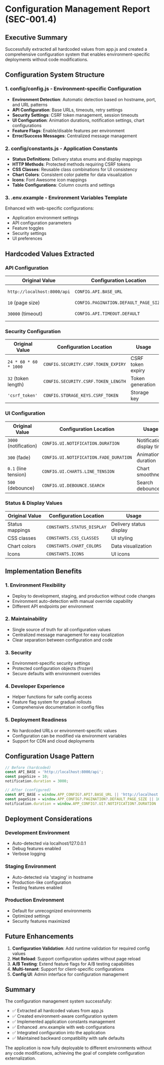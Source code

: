 # Configuration Management Report (SEC-001.4)

## Executive Summary
Successfully extracted all hardcoded values from app.js and created a comprehensive configuration system that enables environment-specific deployments without code modifications.

## Configuration System Structure

### 1. **config/config.js** - Environment-specific Configuration
- **Environment Detection**: Automatic detection based on hostname, port, and URL patterns
- **API Configuration**: Base URLs, timeouts, retry settings
- **Security Settings**: CSRF token management, session timeouts
- **UI Configuration**: Animation durations, notification settings, chart configurations
- **Feature Flags**: Enable/disable features per environment
- **Error/Success Messages**: Centralized message management

### 2. **config/constants.js** - Application Constants
- **Status Definitions**: Delivery status enums and display mappings
- **HTTP Methods**: Protected methods requiring CSRF tokens
- **CSS Classes**: Reusable class combinations for UI consistency
- **Chart Colors**: Consistent color palette for data visualization
- **Icons**: Font Awesome icon mappings
- **Table Configurations**: Column counts and settings

### 3. **.env.example** - Environment Variables Template
Enhanced with web-specific configurations:
- Application environment settings
- API configuration parameters
- Feature toggles
- Security settings
- UI preferences

## Hardcoded Values Extracted

### API Configuration
| Original Value | Configuration Location | Usage |
|----------------|----------------------|--------|
| `http://localhost:8000/api` | `CONFIG.API.BASE_URL` | API base URL |
| `10` (page size) | `CONFIG.PAGINATION.DEFAULT_PAGE_SIZE` | Pagination |
| `30000` (timeout) | `CONFIG.API.TIMEOUT.DEFAULT` | Request timeout |

### Security Configuration
| Original Value | Configuration Location | Usage |
|----------------|----------------------|--------|
| `24 * 60 * 60 * 1000` | `CONFIG.SECURITY.CSRF.TOKEN_EXPIRY` | CSRF token expiry |
| `32` (token length) | `CONFIG.SECURITY.CSRF.TOKEN_LENGTH` | Token generation |
| `'csrf_token'` | `CONFIG.STORAGE_KEYS.CSRF_TOKEN` | Storage key |

### UI Configuration
| Original Value | Configuration Location | Usage |
|----------------|----------------------|--------|
| `3000` (notification) | `CONFIG.UI.NOTIFICATION.DURATION` | Notification display time |
| `300` (fade) | `CONFIG.UI.NOTIFICATION.FADE_DURATION` | Animation duration |
| `0.1` (line tension) | `CONFIG.UI.CHARTS.LINE_TENSION` | Chart smoothness |
| `500` (debounce) | `CONFIG.UI.DEBOUNCE.SEARCH` | Search debounce |

### Status & Display Values
| Original Value | Configuration Location | Usage |
|----------------|----------------------|--------|
| Status mappings | `CONSTANTS.STATUS_DISPLAY` | Delivery status display |
| CSS classes | `CONSTANTS.CSS_CLASSES` | UI styling |
| Chart colors | `CONSTANTS.CHART_COLORS` | Data visualization |
| Icons | `CONSTANTS.ICONS` | UI icons |

## Implementation Benefits

### 1. **Environment Flexibility**
- Deploy to development, staging, and production without code changes
- Environment auto-detection with manual override capability
- Different API endpoints per environment

### 2. **Maintainability**
- Single source of truth for all configuration values
- Centralized message management for easy localization
- Clear separation between configuration and code

### 3. **Security**
- Environment-specific security settings
- Protected configuration objects (frozen)
- Secure defaults with environment overrides

### 4. **Developer Experience**
- Helper functions for safe config access
- Feature flag system for gradual rollouts
- Comprehensive documentation in config files

### 5. **Deployment Readiness**
- No hardcoded URLs or environment-specific values
- Configuration can be modified via environment variables
- Support for CDN and cloud deployments

## Configuration Usage Pattern

```javascript
// Before (hardcoded)
const API_BASE = 'http://localhost:8000/api';
const pageSize = 10;
notification.duration = 3000;

// After (configured)
const API_BASE = window.APP_CONFIG?.API?.BASE_URL || 'http://localhost:8000/api';
const pageSize = window.APP_CONFIG?.PAGINATION?.DEFAULT_PAGE_SIZE || 10;
notification.duration = window.APP_CONFIG?.UI?.NOTIFICATION?.DURATION || 3000;
```

## Deployment Considerations

### Development Environment
- Auto-detected via localhost/127.0.0.1
- Debug features enabled
- Verbose logging

### Staging Environment
- Auto-detected via 'staging' in hostname
- Production-like configuration
- Testing features enabled

### Production Environment
- Default for unrecognized environments
- Optimized settings
- Security features maximized

## Future Enhancements

1. **Configuration Validation**: Add runtime validation for required config values
2. **Hot Reload**: Support configuration updates without page reload
3. **A/B Testing**: Extend feature flags for A/B testing capabilities
4. **Multi-tenant**: Support for client-specific configurations
5. **Config UI**: Admin interface for configuration management

## Summary

The configuration management system successfully:
- ✅ Extracted all hardcoded values from app.js
- ✅ Created environment-aware configuration system
- ✅ Implemented application constants management
- ✅ Enhanced .env.example with web configurations
- ✅ Integrated configuration into the application
- ✅ Maintained backward compatibility with safe defaults

The application is now fully deployable to different environments without any code modifications, achieving the goal of complete configuration externalization.